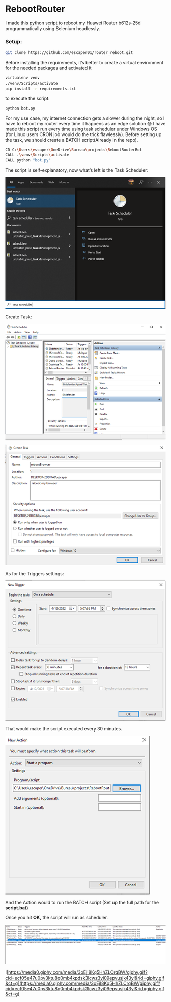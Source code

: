 # RebootRouter

I made this python script to reboot my Huawei Router b612s-25d programmatically using Selenium headlessly.

### Setup:

```bash
git clone https://github.com/escaper01/router_reboot.git
```

Before installing the requirements, it’s better to create a virtual environment for the needed packages and activated it

```bash
virtualenv venv
./venv/Scripts/activate
pip install -r requirements.txt
```

to execute the script:

```bash
python bot.py
```

For my use case, my internet connection gets a slower during the night, so I have to reboot my router every time it happens as an edge solution 😎 I have made this script run every time using task scheduler under Windows OS (for Linux users CRON job would do the trick flawlessly).
Before setting up the task, we should create a BATCH script(Already in the repo).

```bash
CD C:\Users\escaper\OneDrive\Bureau\projects\RebootRouterBot
CALL .\venv\Scripts\activate
CALL python "bot.py"
```

The script is self-explanatory, now what’s left is the Task Scheduler:

![Untitled](media/Untitled.png)

Create Task:

![Untitled](media/Untitled%201.png)

![Untitled](media/Untitled%202.png)

As for the Triggers settings:

![Untitled](media/Untitled%203.png)

That would make the script executed every 30 minutes.

![Untitled](media/Untitled%204.png)

And the Action would to run the BATCH script (Set up the full path for the **script.bat)**

Once you hit **OK,** the script will run as scheduler.

![Untitled](media/Untitled%205.png)

![https://media0.giphy.com/media/3oEjI8Kq5HhZLCrqBW/giphy.gif?cid=ecf05e47u0pv3ktu8q0mb4kpdsk3lcwz3yi09epvusjk43yl&rid=giphy.gif&ct=g](https://media0.giphy.com/media/3oEjI8Kq5HhZLCrqBW/giphy.gif?cid=ecf05e47u0pv3ktu8q0mb4kpdsk3lcwz3yi09epvusjk43yl&rid=giphy.gif&ct=g)
